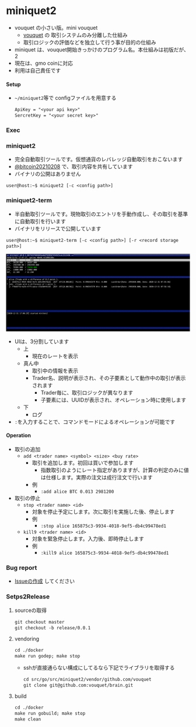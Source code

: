 miniquet2
===

* vouquet の小さい版。mini vouquet
	* [vouquet](https://github.com/vouquet/vouquet) の 取引システムのみ分離した仕組み
	* 取引ロジックの評価などを独立して行う事が目的の仕組み
* miniquet は、vouquet開始きっかけのプログラム名。本仕組みは初版だが、2
* 現在は、gmo coinに対応
* 利用は自己責任です

#### Setup

* `~/miniquet2`等で configファイルを用意する
	```
	ApiKey = "<your api key>"
	SercretKey = "<your secret key>"
	```


### Exec

### miniquet2

* 完全自動取引ツールです。仮想通貨のレバレッジ自動取引をおこないます
* [@bitcoin20210208](https://twitter.com/bitcoin20210208) で、取引内容を共有しています
* バイナリの公開はありません

```
user@host:~$ miniquet2 [-c <config path>]
```


### miniquet2-term

* 半自動取引ツールです。現物取引のエントリを手動作成し、その取引を基準に自動取引を行います
* バイナリをリリースで公開しています

```
user@host:~$ miniquet2-term [-c <config path>] [-r <record storage path>]
```

![view.png](./img/view.png)
* UIは、3分割しています
	* 上
		* 現在のレートを表示
	* 真ん中
		* 取引中の情報を表示
		* Trader名、説明が表示され、その子要素として動作中の取引が表示されます
			* Trader毎に、取引ロジックが異なります
			* 子要素には、UUIDが表示され、オペレーション時に使用します
	* 下
		* ログ
* `:`を入力することで、コマンドモードによるオペレーションが可能です

#### Operation

* 取引の追加
	* `add <trader name> <symbol> <size> <buy rate>`
		* 取引を追加します。初回は買いで参加します
			* 指数取引のようにレート指定がありますが、計算の判定のみに値は仕様します。実際の注文は成行注文で行います
		* 例
			* `:add alice BTC 0.013 2981200`
* 取引の停止
	* `stop <trader name> <id>`
		* 対象を停止予定にします。次に取引を実施した後、停止します
		* 例
			* `:stop alice 165875c3-9934-4018-9ef5-db4c99478ed1`
	* `kill9 <trader name> <id>`
		* 対象を緊急停止します。入力後、即時停止します
		* 例
			* `:kill9 alice 165875c3-9934-4018-9ef5-db4c99478ed1`

### Bug report

* [Issueの作成](https://github.com/vouquet/miniquet2/issues/new) してください

### Setps2Release

1. sourceの取得
	```
	git checkout master
	git checkout -b release/0.0.1
	```
2. vendoring
	```
	cd ./docker
	make run godep; make stop
	```
	* sshが直接通らない構成にしてるなら下記でライブラリを取得する
		```
		cd src/go/src/miniquet2/vendor/github.com/vouquet
		git clone git@github.com:vouquet/brain.git
		```
3. build
	```
	cd ./docker
	make run gobuild; make stop
	make clean
	```
